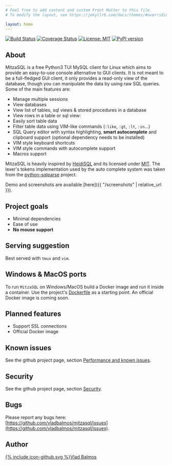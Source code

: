 ```yaml
---
# Feel free to add content and custom Front Matter to this file.
# To modify the layout, see https://jekyllrb.com/docs/themes/#overriding-theme-defaults

layout: home
---
```


[![Build Status](https://travis-ci.com/vladbalmos/mitzasql.svg?branch=master)](https://travis-ci.com/github/vladbalmos/mitzasql) [![Coverage Status](https://coveralls.io/repos/github/vladbalmos/mitzasql/badge.svg?branch=master)](https://coveralls.io/github/vladbalmos/mitzasql?branch=master) [![License: MIT](https://img.shields.io/badge/License-MIT-green.svg)](https://opensource.org/licenses/MIT) [![PyPI version](https://badge.fury.io/py/mitzasql.svg)](https://badge.fury.io/py/mitzasql) 

## About

MitzaSQL is a free Python3 TUI MySQL client for Linux which aims to provide an easy-to-use console alternative to GUI clients. It is not meant to be a full-fledged GUI client, it only provides a read-only view of the database, though you can manipulate the data by using raw SQL queries. Some of the main features are:

* Manage multiple sessions
* View databases
* View list of tables, sql views & stored procedures in a database
* View rows in a table or sql view:
* Easily sort table data
* Filter table data using VIM-like commands (`:like`, `:gt`, `:lt`, `:in`...)
* SQL Query editor with syntax highlighting, <strong>smart autocomplete</strong> and clipboard support (optional dependency needs to be installed)
* VIM style keyboard shortcuts
* VIM style commands with autocomplete support
* Macros support

MitzaSQL is heavily inspired by [HeidiSQL](https://github.com/HeidiSQL/HeidiSQL) and its licensed under [MIT](https://opensource.org/licenses/MIT). The lexer's tokens implementation used by the auto complete system was taken from the [python-sqlparse](https://github.com/andialbrecht/sqlparse) project.
  
Demo and screenshots are available [here]({{ "/screenshots" | relative_url }}).

## Project goals
- Minimal dependencies
- Ease of use
- **No mouse support**

## Serving suggestion
Best served with `tmux` and `vim`.

## Windows & MacOS ports
To run `MitzaSQL` on Windows/MacOS build a Docker image and run it inside a container. Use the project's [Dockerfile](https://github.com/vladbalmos/mitzasql/blob/master/Dockerfile) as a starting point. An official Docker image is coming soon.

## Planned features
- Support SSL connections
- Official Docker image

## Known issues
See the github project page, section [Performance and known issues](https://github.com/vladbalmos/mitzasql#performance--known-issues).

## Security
See the github project page, section [Security](https://github.com/vladbalmos/mitzasql#security).

## Bugs
Please report any bugs here: [https://github.com/vladbalmos/mitzasql/issues](https://github.com/vladbalmos/mitzasql/issues).

## Author
<a href="https://github.com/vladbalmos"><span class="icon icon--github">{% include icon-github.svg %}</span><span class="username">Vlad Balmos</span></a>
